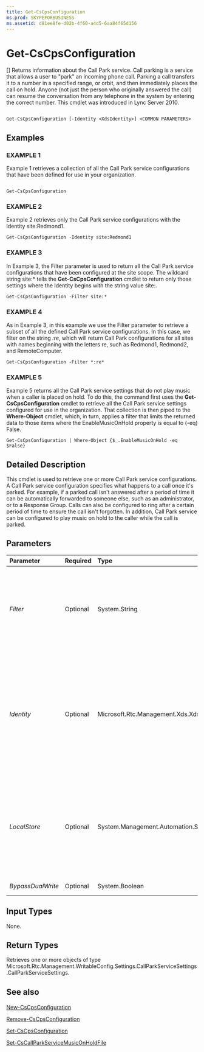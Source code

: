 ```yaml
---
title: Get-CsCpsConfiguration
ms.prod: SKYPEFORBUSINESS
ms.assetid: d81ee8fe-d02b-4f60-a4d5-6aa84f65d156
---
```



# Get-CsCpsConfiguration
[]
Returns information about the Call Park service. Call parking is a service that allows a user to "park" an incoming phone call. Parking a call transfers it to a number in a specified range, or orbit, and then immediately places the call on hold. Anyone (not just the person who originally answered the call) can resume the conversation from any telephone in the system by entering the correct number. This cmdlet was introduced in Lync Server 2010.
  
    
    


```

Get-CsCpsConfiguration [-Identity <XdsIdentity>] <COMMON PARAMETERS>

```


## Examples


  
    
    

### EXAMPLE 1

Example 1 retrieves a collection of all the Call Park service configurations that have been defined for use in your organization.
  
    
    

```

Get-CsCpsConfiguration
```


### EXAMPLE 2

Example 2 retrieves only the Call Park service configurations with the Identity site:Redmond1.
  
    
    

```
Get-CsCpsConfiguration -Identity site:Redmond1
```


### EXAMPLE 3

In Example 3, the Filter parameter is used to return all the Call Park service configurations that have been configured at the site scope. The wildcard string site:* tells the **Get-CsCpsConfiguration** cmdlet to return only those settings where the Identity begins with the string value site:.
  
    
    

```
Get-CsCpsConfiguration -Filter site:*
```


### EXAMPLE 4

As in Example 3, in this example we use the Filter parameter to retrieve a subset of all the defined Call Park service configurations. In this case, we filter on the string *:re*, which will return Call Park configurations for all sites with names beginning with the letters re, such as Redmond1, Redmond2, and RemoteComputer.
  
    
    

```
Get-CsCpsConfiguration -Filter *:re*
```


### EXAMPLE 5

Example 5 returns all the Call Park service settings that do not play music when a caller is placed on hold. To do this, the command first uses the **Get-CsCpsConfiguration** cmdlet to retrieve all the Call Park service settings configured for use in the organization. That collection is then piped to the **Where-Object** cmdlet, which, in turn, applies a filter that limits the returned data to those items where the EnableMusicOnHold property is equal to (-eq) False.
  
    
    

```
Get-CsCpsConfiguration | Where-Object {$_.EnableMusicOnHold -eq $False}
```


## Detailed Description

This cmdlet is used to retrieve one or more Call Park service configurations. A Call Park service configuration specifies what happens to a call once it's parked. For example, if a parked call isn't answered after a period of time it can be automatically forwarded to someone else, such as an administrator, or to a Response Group. Calls can also be configured to ring after a certain period of time to ensure the call isn't forgotten. In addition, Call Park service can be configured to play music on hold to the caller while the call is parked.
  
    
    

## Parameters



|**Parameter**|**Required**|**Type**|**Description**|
|:-----|:-----|:-----|:-----|
| _Filter_ <br/> |Optional  <br/> |System.String  <br/> |Allows you to do a wildcard search to retrieve only those configurations with Identity values matching the wildcard string.  <br/> |
| _Identity_ <br/> |Optional  <br/> |Microsoft.Rtc.Management.Xds.XdsIdentity  <br/> |The unique identifier of the Call Park service configuration you want to retrieve. This identifier will be either Global or site:<sitename>, where <sitename> is the name of the site to which the configuration applies.  <br/> |
| _LocalStore_ <br/> |Optional  <br/> |System.Management.Automation.SwitchParameter  <br/> |Retrieves the Call Park service information from the local replica of the Central Management store, rather than the Central Management store itself.  <br/> |
| _BypassDualWrite_ <br/> |Optional  <br/> |System.Boolean  <br/> |PARAMVALUE: $true | $false  <br/> |
   

## Input Types

None.
  
    
    

## Return Types

Retrieves one or more objects of type Microsoft.Rtc.Management.WritableConfig.Settings.CallParkServiceSettings.CallParkServiceSettings.
  
    
    

## See also


#### 


  
    
    
 [New-CsCpsConfiguration](new-cscpsconfiguration.md)
  
    
    
 [Remove-CsCpsConfiguration](remove-cscpsconfiguration.md)
  
    
    
 [Set-CsCpsConfiguration](set-cscpsconfiguration.md)
  
    
    
 [Set-CsCallParkServiceMusicOnHoldFile](set-cscallparkservicemusiconholdfile.md)

